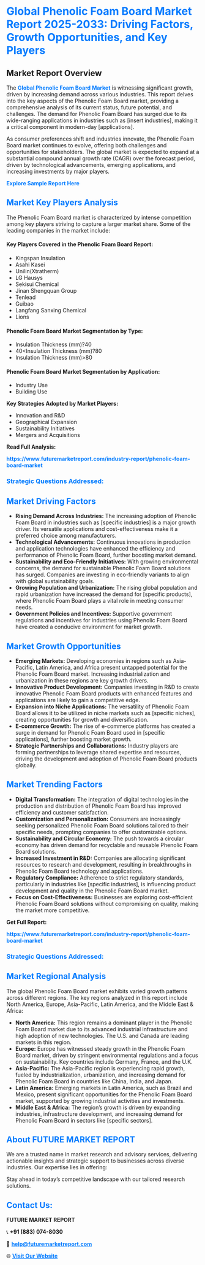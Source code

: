 <h1 style="color: #007BFF;">Global Phenolic Foam Board Market Report 2025-2033: Driving Factors, Growth Opportunities, and Key Players</h1>

<section id="overview">
<h2>Market Report Overview</h2>
<p>The <a href="https://www.futuremarketreport.com/industry-report/phenolic-foam-board-market" style="color: #007BFF; text-decoration: none;"><strong>Global Phenolic Foam Board Market</strong></a> is witnessing significant growth, driven by increasing demand across various industries. This report delves into the key aspects of the Phenolic Foam Board market, providing a comprehensive analysis of its current status, future potential, and challenges. The demand for Phenolic Foam Board has surged due to its wide-ranging applications in industries such as [insert industries], making it a critical component in modern-day [applications].</p>
<p>As consumer preferences shift and industries innovate, the Phenolic Foam Board market continues to evolve, offering both challenges and opportunities for stakeholders. The global market is expected to expand at a substantial compound annual growth rate (CAGR) over the forecast period, driven by technological advancements, emerging applications, and increasing investments by major players.</p>
</section>

<section id="overview">
<p><a href="https://www.futuremarketreport.com/request-sample/reportId=105897" style="color: #007BFF; text-decoration: none;"><strong>Explore Sample Report Here</strong></a></p>
</section>

<section id="key-players">
<h2 style="color: #007BFF;">Market Key Players Analysis</h2>
<p>The Phenolic Foam Board market is characterized by intense competition among key players striving to capture a larger market share. Some of the leading companies in the market include:</p>
<h4>Key Players Covered in the Phenolic Foam Board Report:</h4>
<ul><li>Kingspan Insulation</li><li>Asahi Kasei</li><li>Unilin(Xtratherm)</li><li>LG Hausys</li><li>Sekisui Chemical</li><li>Jinan Shengquan Group</li><li>Tenlead</li><li>Guibao</li><li>Langfang Sanxing Chemical</li><li>Lions</li></ul>
<h4>Phenolic Foam Board Market Segmentation by Type:</h4>
<ul><li>Insulation Thickness (mm)?40</li><li>40&lt;Insulation Thickness (mm)?80</li><li>Insulation Thickness (mm)&gt;80</li></ul>

<h4>Phenolic Foam Board Market Segmentation by Application:</h4>
<ul><li>Industry Use</li><li>Building Use</li></ul>
<p><strong>Key Strategies Adopted by Market Players:</strong></p>
<ul>
<li>Innovation and R&D</li>
<li>Geographical Expansion</li>
<li>Sustainability Initiatives</li>
<li>Mergers and Acquisitions</li>
</ul>
</section>

<section>
<p><strong>Read Full Analysis: </strong></p><a href="https://www.futuremarketreport.com/industry-report/phenolic-foam-board-market" style="color: #007BFF; text-decoration: none;"><strong>https://www.futuremarketreport.com/industry-report/phenolic-foam-board-market</strong></a>
<h3 style="color: #007BFF;">Strategic Questions Addressed:</h3>
</section>

<section id="driving-factors">
<h2 style="color: #007BFF;">Market Driving Factors</h2>
<ul>
<li><strong>Rising Demand Across Industries:</strong> The increasing adoption of Phenolic Foam Board in industries such as [specific industries] is a major growth driver. Its versatile applications and cost-effectiveness make it a preferred choice among manufacturers.</li>
<li><strong>Technological Advancements:</strong> Continuous innovations in production and application technologies have enhanced the efficiency and performance of Phenolic Foam Board, further boosting market demand.</li>
<li><strong>Sustainability and Eco-Friendly Initiatives:</strong> With growing environmental concerns, the demand for sustainable Phenolic Foam Board solutions has surged. Companies are investing in eco-friendly variants to align with global sustainability goals.</li>
<li><strong>Growing Population and Urbanization:</strong> The rising global population and rapid urbanization have increased the demand for [specific products], where Phenolic Foam Board plays a vital role in meeting consumer needs.</li>
<li><strong>Government Policies and Incentives:</strong> Supportive government regulations and incentives for industries using Phenolic Foam Board have created a conducive environment for market growth.</li>
</ul>
</section>

<section id="growth-opportunities">
<h2 style="color: #007BFF;">Market Growth Opportunities</h2>
<ul>
<li><strong>Emerging Markets:</strong> Developing economies in regions such as Asia-Pacific, Latin America, and Africa present untapped potential for the Phenolic Foam Board market. Increasing industrialization and urbanization in these regions are key growth drivers.</li>
<li><strong>Innovative Product Development:</strong> Companies investing in R&D to create innovative Phenolic Foam Board products with enhanced features and applications are likely to gain a competitive edge.</li>
<li><strong>Expansion into Niche Applications:</strong> The versatility of Phenolic Foam Board allows it to be utilized in niche markets such as [specific niches], creating opportunities for growth and diversification.</li>
<li><strong>E-commerce Growth:</strong> The rise of e-commerce platforms has created a surge in demand for Phenolic Foam Board used in [specific applications], further boosting market growth.</li>
<li><strong>Strategic Partnerships and Collaborations:</strong> Industry players are forming partnerships to leverage shared expertise and resources, driving the development and adoption of Phenolic Foam Board products globally.</li>
</ul>
</section>

<section id="trending-factors">
<h2 style="color: #007BFF;">Market Trending Factors</h2>
<ul>
<li><strong>Digital Transformation:</strong> The integration of digital technologies in the production and distribution of Phenolic Foam Board has improved efficiency and customer satisfaction.</li>
<li><strong>Customization and Personalization:</strong> Consumers are increasingly seeking personalized Phenolic Foam Board solutions tailored to their specific needs, prompting companies to offer customizable options.</li>
<li><strong>Sustainability and Circular Economy:</strong> The push towards a circular economy has driven demand for recyclable and reusable Phenolic Foam Board solutions.</li>
<li><strong>Increased Investment in R&D:</strong> Companies are allocating significant resources to research and development, resulting in breakthroughs in Phenolic Foam Board technology and applications.</li>
<li><strong>Regulatory Compliance:</strong> Adherence to strict regulatory standards, particularly in industries like [specific industries], is influencing product development and quality in the Phenolic Foam Board market.</li>
<li><strong>Focus on Cost-Effectiveness:</strong> Businesses are exploring cost-efficient Phenolic Foam Board solutions without compromising on quality, making the market more competitive.</li>
</ul>
</section>

<section>
<p><strong>Get Full Report: </strong></p><a href="https://www.futuremarketreport.com/industry-report/phenolic-foam-board-market" style="color: #007BFF; text-decoration: none;"><strong>https://www.futuremarketreport.com/industry-report/phenolic-foam-board-market</strong></a>
<h3 style="color: #007BFF;">Strategic Questions Addressed:</h3>
</section>


<section id="regional-analysis">
<h2 style="color: #007BFF;">Market Regional Analysis</h2>
<p>The global Phenolic Foam Board market exhibits varied growth patterns across different regions. The key regions analyzed in this report include North America, Europe, Asia-Pacific, Latin America, and the Middle East & Africa:</p>
<ul>
<li><strong>North America:</strong> This region remains a dominant player in the Phenolic Foam Board market due to its advanced industrial infrastructure and high adoption of new technologies. The U.S. and Canada are leading markets in this region.</li>
<li><strong>Europe:</strong> Europe has witnessed steady growth in the Phenolic Foam Board market, driven by stringent environmental regulations and a focus on sustainability. Key countries include Germany, France, and the U.K.</li>
<li><strong>Asia-Pacific:</strong> The Asia-Pacific region is experiencing rapid growth, fueled by industrialization, urbanization, and increasing demand for Phenolic Foam Board in countries like China, India, and Japan.</li>
<li><strong>Latin America:</strong> Emerging markets in Latin America, such as Brazil and Mexico, present significant opportunities for the Phenolic Foam Board market, supported by growing industrial activities and investments.</li>
<li><strong>Middle East & Africa:</strong> The region’s growth is driven by expanding industries, infrastructure development, and increasing demand for Phenolic Foam Board in sectors like [specific sectors].</li>
</ul>
</section>

<footer>
<h2 style="color: #007BFF;">About FUTURE MARKET REPORT</h2>
<p>We are a trusted name in market research and advisory services, delivering actionable insights and strategic support to businesses across diverse industries. Our expertise lies in offering:</p>

<p>Stay ahead in today’s competitive landscape with our tailored research solutions.</p>

<h2 style="color: #007BFF;">Contact Us:</h2>
<p><strong>FUTURE MARKET REPORT</strong></p>
<p>📞 <strong>+91 (883) 074-8030</strong></p>
<p>📧 <strong><a href="mailto:help@futuremarketreport.com" style="color: #007BFF;">help@futuremarketreport.com</a></strong></p>
<p>🌐 <strong><a href="https://www.futuremarketreport.com/" style="color: #007BFF;">Visit Our Website</a></strong></p>
</footer>